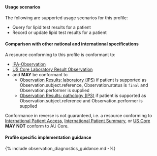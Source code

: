 #### Usage scenarios

The following are supported usage scenarios for this profile:

- Query for lipid test results for a patient
- Record or update lipid test results for a patient


#### Comparison with other national and international specifications

A resource conforming to this profile is conformant to:
- [IPA-Observation](https://build.fhir.org/ig/HL7/fhir-ipa/StructureDefinition-ipa-observation.html)
- [US Core Laboratory Result Observation](http://hl7.org/fhir/us/core/StructureDefinition/us-core-observation-lab)
- and **MAY** be conformant to
    - [Observation Results: laboratory (IPS)](http://hl7.org/fhir/uv/ips/StructureDefinition/Observation-results-laboratory-uv-ips) if patient is supported as Observation.subject.reference, Observation.status is `final` and Observation.performer is supplied
    - [Observation Results: pathology (IPS)](http://hl7.org/fhir/uv/ips/StructureDefinition/Observation-results-pathology-uv-ips) if patient is supported as Observation.subject.reference and Observation.performer is supplied

Conformance in reverse is not guaranteed, i.e. a resource conforming to [International Patient Access](https://build.fhir.org/ig/HL7/fhir-ipa), [International Patient Summary](http://build.fhir.org/ig/HL7/fhir-ips), or [US Core](http://hl7.org/fhir/us/core) **MAY NOT** conform to AU Core.


#### Profile specific implementation guidance
{% include observation_diagnostics_guidance.md -%}

